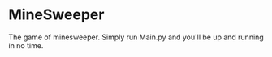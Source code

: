 # MineSweeper

The game of minesweeper. Simply run Main.py and you'll be up and running in no time.
